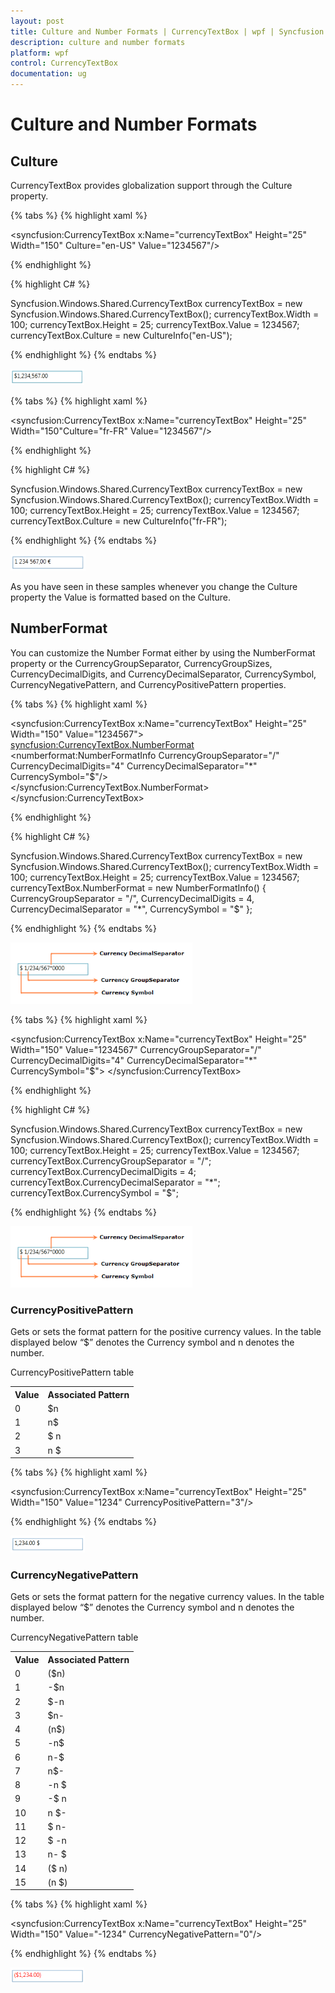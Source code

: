 ```yaml
---
layout: post
title: Culture and Number Formats | CurrencyTextBox | wpf | Syncfusion
description: culture and number formats
platform: wpf
control: CurrencyTextBox 
documentation: ug
---
```


# Culture and Number Formats

## Culture

CurrencyTextBox provides globalization support through the Culture property. 

{% tabs %}
{% highlight xaml %}

<syncfusion:CurrencyTextBox x:Name="currencyTextBox" Height="25" Width="150" Culture="en-US" Value="1234567"/>

{% endhighlight %}

{% highlight C# %}

Syncfusion.Windows.Shared.CurrencyTextBox currencyTextBox = new Syncfusion.Windows.Shared.CurrencyTextBox();
currencyTextBox.Width = 100;
currencyTextBox.Height = 25;
currencyTextBox.Value = 1234567;
currencyTextBox.Culture = new CultureInfo("en-US");

{% endhighlight %}
{% endtabs %}

![](Culture-and-Number-Formats_images/Culture-and-Number-Formats_img1.png)

{% tabs %}
{% highlight xaml %}

<syncfusion:CurrencyTextBox x:Name="currencyTextBox" Height="25" Width="150"Culture="fr-FR" Value="1234567"/>

{% endhighlight %}

{% highlight C# %}

Syncfusion.Windows.Shared.CurrencyTextBox currencyTextBox = new Syncfusion.Windows.Shared.CurrencyTextBox();
currencyTextBox.Width = 100;
currencyTextBox.Height = 25;
currencyTextBox.Value = 1234567;
currencyTextBox.Culture = new CultureInfo("fr-FR");

{% endhighlight %}
{% endtabs %}

![](Culture-and-Number-Formats_images/Culture-and-Number-Formats_img2.png)

As you have seen in these samples whenever you change the Culture property the Value is formatted based on the Culture.

## NumberFormat

You can customize the Number Format either by using the NumberFormat property or the CurrencyGroupSeparator, CurrencyGroupSizes, CurrencyDecimalDigits, and CurrencyDecimalSeparator, CurrencySymbol, CurrencyNegativePattern, and CurrencyPositivePattern properties.

{% tabs %}
{% highlight xaml %}

<syncfusion:CurrencyTextBox x:Name="currencyTextBox" Height="25" Width="150"  Value="1234567">   
<syncfusion:CurrencyTextBox.NumberFormat>        
<numberformat:NumberFormatInfo CurrencyGroupSeparator="/" CurrencyDecimalDigits="4" CurrencyDecimalSeparator="*"   CurrencySymbol="$"/>  
</syncfusion:CurrencyTextBox.NumberFormat></syncfusion:CurrencyTextBox>

{% endhighlight %}

{% highlight C# %}

Syncfusion.Windows.Shared.CurrencyTextBox currencyTextBox = new  Syncfusion.Windows.Shared.CurrencyTextBox();
currencyTextBox.Width = 100;
currencyTextBox.Height = 25;
currencyTextBox.Value = 1234567;
currencyTextBox.NumberFormat = new NumberFormatInfo() { CurrencyGroupSeparator = "/", CurrencyDecimalDigits = 4, CurrencyDecimalSeparator = "*", CurrencySymbol = "$" };

{% endhighlight %}
{% endtabs %}

![](Culture-and-Number-Formats_images/Culture-and-Number-Formats_img3.png)

{% tabs %}
{% highlight xaml %}

<syncfusion:CurrencyTextBox x:Name="currencyTextBox" Height="25" Width="150" Value="1234567" CurrencyGroupSeparator="/" CurrencyDecimalDigits="4"    CurrencyDecimalSeparator="*" CurrencySymbol="$">
</syncfusion:CurrencyTextBox>

{% endhighlight %}

{% highlight C# %}

Syncfusion.Windows.Shared.CurrencyTextBox currencyTextBox = new   Syncfusion.Windows.Shared.CurrencyTextBox();
currencyTextBox.Width = 100;
currencyTextBox.Height = 25;
currencyTextBox.Value = 1234567;
currencyTextBox.CurrencyGroupSeparator = "/";
currencyTextBox.CurrencyDecimalDigits = 4;
currencyTextBox.CurrencyDecimalSeparator = "*";
currencyTextBox.CurrencySymbol = "$";

{% endhighlight %}
{% endtabs %}

![](Culture-and-Number-Formats_images/Culture-and-Number-Formats_img4.png)

### CurrencyPositivePattern

Gets or sets the format pattern for the positive currency values. In the table displayed below “$” denotes the Currency symbol and n denotes the number.

CurrencyPositivePattern table

<table>
<tr>
<th>
Value</th><th>
Associated Pattern</th></tr>
<tr>
<td>
0</td><td>
$n</td></tr>
<tr>
<td>
1</td><td>
n$</td></tr>
<tr>
<td>
2</td><td>
$ n</td></tr>
<tr>
<td>
3</td><td>
n $</td></tr>
</table>

{% tabs %}
{% highlight xaml %}

<syncfusion:CurrencyTextBox x:Name="currencyTextBox" Height="25" Width="150" Value="1234" CurrencyPositivePattern="3"/>

{% endhighlight %}
{% endtabs %}

![](Culture-and-Number-Formats_images/Culture-and-Number-Formats_img5.png)

### CurrencyNegativePattern

Gets or sets the format pattern for the negative currency values. In the table displayed below “$” denotes the Currency symbol and n denotes the number.

CurrencyNegativePattern table

<table>
<tr>
<th>
Value</th><th>
Associated Pattern</th></tr>
<tr>
<td>
0</td><td>
($n)</td></tr>
<tr>
<td>
1</td><td>
-$n</td></tr>
<tr>
<td>
2</td><td>
$-n</td></tr>
<tr>
<td>
3</td><td>
$n-</td></tr>
<tr>
<td>
4</td><td>
(n$)</td></tr>
<tr>
<td>
5</td><td>
-n$</td></tr>
<tr>
<td>
6</td><td>
n-$</td></tr>
<tr>
<td>
7</td><td>
n$-</td></tr>
<tr>
<td>
8</td><td>
-n $</td></tr>
<tr>
<td>
9</td><td>
-$ n</td></tr>
<tr>
<td>
10</td><td>
n $-</td></tr>
<tr>
<td>
11</td><td>
$ n-</td></tr>
<tr>
<td>
12</td><td>
$ -n</td></tr>
<tr>
<td>
13</td><td>
n- $</td></tr>
<tr>
<td>
14</td><td>
($ n)</td></tr>
<tr>
<td>
15</td><td>
(n $)</td></tr>
</table>

{% tabs %}
{% highlight xaml %}

<syncfusion:CurrencyTextBox x:Name="currencyTextBox" Height="25" Width="150" Value="-1234" CurrencyNegativePattern="0"/>

{% endhighlight %}
{% endtabs %}

![](Culture-and-Number-Formats_images/Culture-and-Number-Formats_img6.png)
